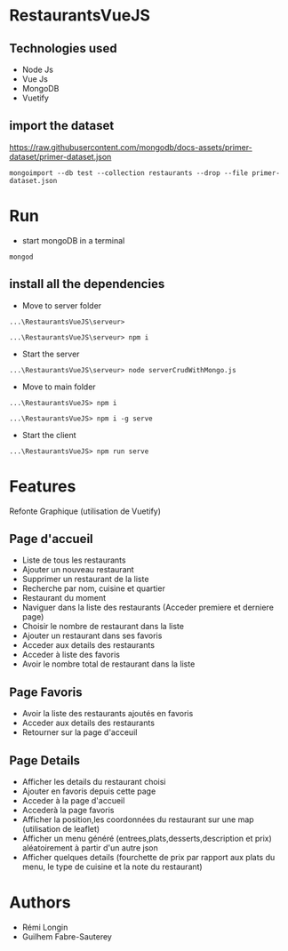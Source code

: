 # RestaurantsVueJS

## Technologies used

+ Node Js
+ Vue Js
+ MongoDB
+ Vuetify

## import the dataset

https://raw.githubusercontent.com/mongodb/docs-assets/primer-dataset/primer-dataset.json

```
mongoimport --db test --collection restaurants --drop --file primer-dataset.json
```

# Run

+ start mongoDB in a terminal

```
mongod
```

## install all the dependencies

+ Move to server folder
```
...\RestaurantsVueJS\serveur>
```

```
...\RestaurantsVueJS\serveur> npm i 
```

+ Start the server
```
...\RestaurantsVueJS\serveur> node serverCrudWithMongo.js
```

+ Move to main folder

```
...\RestaurantsVueJS> npm i 
```

```
...\RestaurantsVueJS> npm i -g serve
```
+ Start the client 
```
...\RestaurantsVueJS> npm run serve
```
# Features 
Refonte Graphique (utilisation de Vuetify)
## Page d'accueil
+ Liste de tous les restaurants
+ Ajouter un nouveau restaurant
+ Supprimer un restaurant de la liste
+ Recherche par nom, cuisine et quartier
+ Restaurant du moment 
+ Naviguer dans la liste des restaurants (Acceder premiere et derniere page)
+ Choisir le nombre de restaurant dans la liste
+ Ajouter un restaurant dans ses favoris
+ Acceder aux details des restaurants
+ Acceder à liste des favoris
+ Avoir le nombre total de restaurant dans la liste

## Page Favoris
+ Avoir la liste des restaurants ajoutés en favoris
+ Acceder aux details des restaurants
+ Retourner sur la page d'acceuil

## Page Details
+ Afficher les details du restaurant choisi
+ Ajouter en favoris depuis cette page
+ Acceder à la page d'accueil
+ Accederà la page favoris
+ Afficher la position,les coordonnées du restaurant sur une map (utilisation de leaflet)
+ Afficher un menu généré (entrees,plats,desserts,description et prix) aléatoirement à partir d'un autre json
+ Afficher quelques details (fourchette de prix par rapport aux plats du menu, le type de cuisine et la note du restaurant)


# Authors

+ Rémi Longin
+ Guilhem Fabre-Sauterey 

